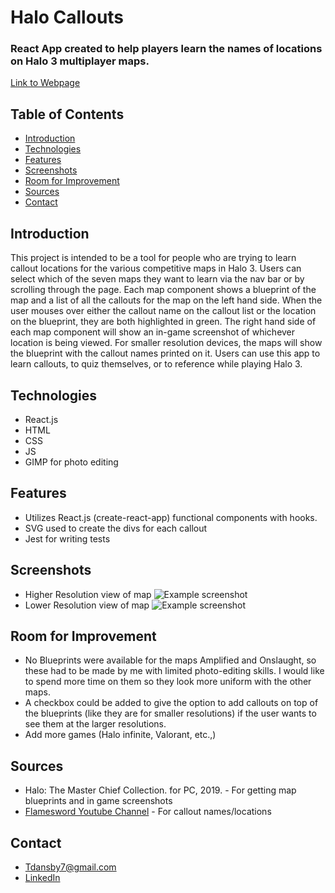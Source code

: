 # **Halo Callouts**
### React App created to help players learn the names of locations on Halo 3 multiplayer maps.
[Link to Webpage](Callouts.xyz)
## Table of Contents
  - [Introduction](#introduction)
  - [Technologies](#technologies)
  - [Features](#features)
  - [Screenshots](#screenshots)
  - [Room for Improvement](#room-for-improvement)
  - [Sources](#sources)
  - [Contact](#contact)
## Introduction
  This project is intended to be a tool for people who are trying to learn callout locations for the various competitive maps in Halo 3. Users can select which of the seven maps they want to learn via the nav bar or by scrolling through the page. Each map component shows a blueprint of the map and a list of all the callouts for the map on the left hand side. When the user mouses over either the callout name on the callout list or the location on the blueprint, they are both highlighted in green. The right hand side of each map component will show an in-game screenshot of whichever location is being viewed. For smaller resolution devices, the maps will show the blueprint with the callout names printed on it. Users can use this app to learn callouts, to quiz themselves, or to reference while playing Halo 3.
## Technologies
 - React.js
 - HTML
 - CSS
 - JS
 - GIMP for photo editing
## Features
- Utilizes React.js (create-react-app) functional components with hooks.
- SVG used to create the divs for each callout
- Jest for writing tests
## Screenshots
 - Higher Resolution view of map
![Example screenshot](./../GuardianScreenShot.png)
 - Lower Resolution view of map
![Example screenshot](./../ThePitLowRes.png)
## Room for Improvement
- No Blueprints were available for the maps Amplified and Onslaught, so these had to be made by me with limited photo-editing skills. I would like to spend more time on them so they look more uniform with the other maps.
- A checkbox could be added to give the option to add callouts on top of the blueprints (like they are for smaller resolutions) if the user wants to see them at the larger resolutions. 
- Add more games (Halo infinite, Valorant, etc.,)
## Sources
- Halo: The Master Chief Collection. for PC, 2019. - For getting map blueprints and in game screenshots
- [Flamesword Youtube Channel](https://www.youtube.com/c/flamesword/featured) - For callout names/locations
## Contact
- Tdansby7@gmail.com
- [LinkedIn](linkedin.com/in/tyler-dansby-rd-39541916b)